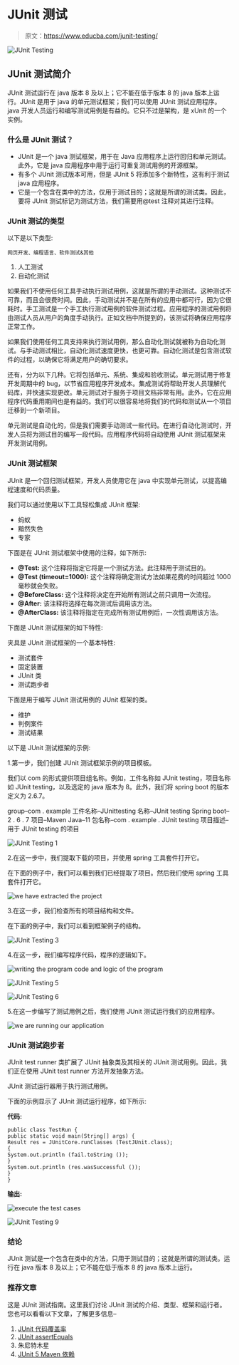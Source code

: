 # JUnit 测试

> 原文：<https://www.educba.com/junit-testing/>

![JUnit Testing](img/3b543b2085544ef3476ad5d3d1a10bd2.png)



## JUnit 测试简介

JUnit 测试运行在 java 版本 8 及以上；它不能在低于版本 8 的 java 版本上运行。JUnit 是用于 java 的单元测试框架；我们可以使用 JUnit 测试应用程序。java 开发人员运行和编写测试用例是有益的。它只不过是架构，是 xUnit 的一个实例。

### 什么是 JUnit 测试？

*   JUnit 是一个 java 测试框架，用于在 Java 应用程序上运行回归和单元测试。此外，它是 java 应用程序中用于运行可重复测试用例的开源框架。
*   有多个 JUnit 测试版本可用，但是 JUnit 5 将添加多个新特性，这有利于测试 java 应用程序。
*   它是一个包含在类中的方法，仅用于测试目的；这就是所谓的测试类。因此，要将 JUnit 测试标记为测试方法，我们需要用@test 注释对其进行注释。

### JUnit 测试的类型

以下是以下类型:

<small>网页开发、编程语言、软件测试&其他</small>

1.  人工测试
2.  自动化测试

如果我们不使用任何工具手动执行测试用例，这就是所谓的手动测试。这种测试不可靠，而且会很费时间。因此，手动测试并不是在所有的应用中都可行，因为它很耗时。手工测试是一个手工执行测试用例的软件测试过程。应用程序的测试用例将由测试人员从用户的角度手动执行。正如文档中所提到的，该测试将确保应用程序正常工作。

如果我们使用任何工具支持来执行测试用例，那么自动化测试就被称为自动化测试。与手动测试相比，自动化测试速度更快，也更可靠。自动化测试是包含测试软件的过程，以确保它将满足用户的确切要求。

还有，分为以下几种。它将包括单元、系统、集成和验收测试。单元测试用于修复开发周期中的 bug，以节省应用程序开发成本。集成测试将帮助开发人员理解代码库，并快速实现更改。单元测试对于服务于项目文档非常有用。此外，它在应用程序代码重用期间也是有益的。我们可以很容易地将我们的代码和测试从一个项目迁移到一个新项目。

单元测试是自动化的，但是我们需要手动测试一些代码。在进行自动化测试时，开发人员将为测试目的编写一段代码。应用程序代码将自动使用 JUnit 测试框架来开发测试用例。

### JUnit 测试框架

JUnit 是一个回归测试框架，开发人员使用它在 java 中实现单元测试，以提高编程速度和代码质量。

我们可以通过使用以下工具轻松集成 JUnit 框架:

*   蚂蚁
*   黯然失色
*   专家

下面是在 JUnit 测试框架中使用的注释，如下所示:

*   **@Test:** 这个注释将指定它将是一个测试方法。此注释用于测试目的。
*   **@Test (timeout=1000):** 这个注释将确定测试方法如果花费的时间超过 1000 毫秒就会失败。
*   **@BeforeClass:** 这个注释将决定在开始所有测试之前只调用一次流程。
*   **@After:** 该注释将选择在每次测试后调用该方法。
*   **@AfterClass:** 该注释将指定在完成所有测试用例后，一次性调用该方法。

下面是 JUnit 测试框架的如下特性:

夹具是 JUnit 测试框架的一个基本特性:

*   测试套件
*   固定装置
*   JUnit 类
*   测试跑步者

下面是用于编写 JUnit 测试用例的 JUnit 框架的类。

*   维护
*   判例案件
*   测试结果

以下是 JUnit 测试框架的示例:

1.第一步，我们创建 JUnit 测试框架示例的项目模板。

我们以 com 的形式提供项目组名称。例如，工件名称如 JUnit testing，项目名称如 JUnit testing，以及选定的 java 版本为 8。此外，我们将 spring boot 的版本定义为 2.6.7。

group–com . example 工件名称–JUnittesting
名称–JUnit testing Spring boot–2 . 6 . 7
项目–Maven Java–11
包名称–com . example . JUnit testing
项目描述–用于 JUnit testing 的项目

![JUnit Testing 1](img/4a179df02c843a3a847f24baf32bac82.png)



2.在这一步中，我们提取下载的项目，并使用 spring 工具套件打开它。

在下面的例子中，我们可以看到我们已经提取了项目。然后我们使用 spring 工具套件打开它。

![we have extracted the project](img/b52dc7966d01731cff18f032b60adbf1.png)



3.在这一步，我们检查所有的项目结构和文件。

在下面的例子中，我们可以看到框架例子的结构。

![JUnit Testing 3](img/5b5f4b3a5b1e53df89917dda0ad9c99b.png)



4.在这一步，我们编写程序代码，程序的逻辑如下。

![writing the program code and logic of the program](img/d3eddae2c5627440e4bf82e576a2c93b.png)



![JUnit Testing 5](img/1d540072e22048f0958a0f6a24a43596.png)



![JUnit Testing 6](img/41365b3768cbe311bccbdc1146d5340d.png)



5.在这一步编写了测试用例之后，我们使用 JUnit 测试运行我们的应用程序。

![we are running our application](img/02ffd6e3b4245bfdcc70a99d62dfddd3.png)



### JUnit 测试跑步者

JUnit test runner 类扩展了 JUnit 抽象类及其相关的 JUnit 测试用例。因此，我们正在使用 JUnit test runner 方法开发抽象方法。

JUnit 测试运行器用于执行测试用例。

下面的示例显示了 JUnit 测试运行程序，如下所示:

**代码:**

```
public class TestRun {
public static void main(String[] args) {
Result res = JUnitCore.runClasses (TestJUnit.class);
{
System.out.println (fail.toString ());
}
System.out.println (res.wasSuccessful ());
}
}
```

**输出:**

![execute the test cases](img/1c109f0f7cb231619ea35ffa6050ac3a.png)



![JUnit Testing 9](img/7c175521973deb63e0fc052a0449683a.png)



### 结论

JUnit 测试是一个包含在类中的方法，只用于测试目的；这就是所谓的测试类。运行在 java 版本 8 及以上；它不能在低于版本 8 的 java 版本上运行。

### 推荐文章

这是 JUnit 测试指南。这里我们讨论 JUnit 测试的介绍、类型、框架和运行者。您也可以看看以下文章，了解更多信息–

1.  [JUnit 代码覆盖率](https://www.educba.com/junit-code-coverage/)
2.  [JUnit assertEquals](https://www.educba.com/junit-assertequals/)
3.  朱尼特木星
4.  [JUnit 5 Maven 依赖](https://www.educba.com/junit-5-maven-dependency/)





